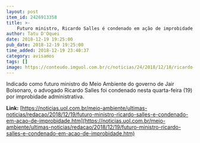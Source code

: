 ```yaml
---
layout: post
item_id: 2426913358
title: >-
    Futuro ministro, Ricardo Salles é condenado em ação de improbidade
author: Tatu D'Oquei
date: 2018-12-19 19:25:00
pub_date: 2018-12-19 19:25:00
time_added: 2018-12-19 23:40:37
category: avisamos
tags: []
image: https://conteudo.imguol.com.br/c/noticias/24/2018/12/18/ricardo-salles-1545163312126_v2_615x300.jpg
---
```


Indicado como futuro ministro do Meio Ambiente do governo de Jair Bolsonaro, o advogado Ricardo Salles foi condenado nesta quarta-feira (19) por improbidade administrativa.

**Link:** [https://noticias.uol.com.br/meio-ambiente/ultimas-noticias/redacao/2018/12/19/futuro-ministro-ricardo-salles-e-condenado-em-acao-de-improbidade.htm](https://noticias.uol.com.br/meio-ambiente/ultimas-noticias/redacao/2018/12/19/futuro-ministro-ricardo-salles-e-condenado-em-acao-de-improbidade.htm)

